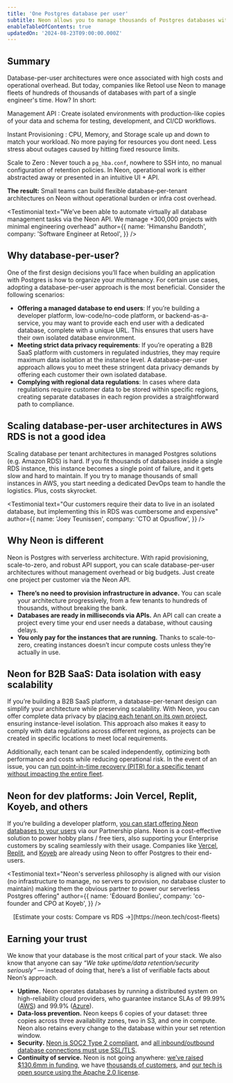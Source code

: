 ```yaml
---
title: 'One Postgres database per user'
subtitle: Neon allows you to manage thousands of Postgres databases without management or cost overhead. Provision databases in milliseconds and manage them effortlessly via APIs.
enableTableOfContents: true
updatedOn: '2024-08-23T09:00:00.000Z'
---
```


<UseCaseContext />

## Summary

Database-per-user architectures were once associated with high costs and operational overhead. But today, companies like Retool use Neon to manage fleets of hundreds of thousands of databases with part of a single engineer's time. How? In short:

<DefinitionList>
Management API
: Create isolated environments with production-like copies of your data and schema for testing, development, and CI/CD workflows.

Instant Provisioning
: CPU, Memory, and Storage scale up and down to match your workload. No more paying for resources you dont need. Less stress about outages caused by hitting fixed resource limits.

Scale to Zero
: Never touch a `pg_hba.conf`, nowhere to SSH into, no manual configuration of retention policies. In Neon, operational work is either abstracted away or presented in an intuitive UI + API.
</DefinitionList>

**The result:** Small teams can build flexible database-per-tenant architectures on Neon without operational burden or infra cost overhead.


<Testimonial
text="We’ve been able to automate virtually all database management tasks via the Neon API. We manage +300,000 projects with minimal engineering overhead"
author={{
  name: 'Himanshu Bandoth',
  company: 'Software Engineer at Retool',
}}
/>

## Why database-per-user?

One of the first design decisions you’ll face when building an application with Postgres is how to organize your multitenancy. For certain use cases, adopting a database-per-user approach is the most beneficial. Consider the following scenarios:

- **Offering a managed database to end users**: If you’re building a developer platform, low-code/no-code platform, or backend-as-a-service, you may want to provide each end user with a dedicated database, complete with a unique URL. This ensures that users have their own isolated database environment.
- **Meeting strict data privacy requirements**: If you’re operating a B2B SaaS platform with customers in regulated industries, they may require maximum data isolation at the instance level. A database-per-user approach allows you to meet these stringent data privacy demands by offering each customer their own isolated database.
- **Complying with regional data regulations**: In cases where data regulations require customer data to be stored within specific regions, creating separate databases in each region provides a straightforward path to compliance.

## Scaling database-per-user architectures in AWS RDS is not a good idea

Scaling database per tenant architectures in managed Postgres solutions (e.g. Amazon RDS) is hard. If you fit thousands of databases inside a single RDS instance, this instance becomes a single point of failure, and it gets slow and hard to maintain. If you try to manage thousands of small instances in AWS, you start needing a dedicated DevOps team to handle the logistics. Plus, costs skyrocket.

<Testimonial
text="Our customers require their data to live in an isolated database, but implementing this in RDS was cumbersome and expensive"
author={{
  name: 'Joey Teunissen',
  company: 'CTO at Opusflow',
}}
/>

## Why Neon is different

Neon is Postgres with serverless architecture. With rapid provisioning, scale-to-zero, and robust API support, you can scale database-per-user architectures without management overhead or big budgets. Just create one project per customer via the Neon API.

- **There’s no need to provision infrastructure in advance.** You can scale your architecture progressively, from a few tenants to hundreds of thousands, without breaking the bank.
- **Databases are ready in milliseconds via APIs.** An API call can create a project every time your end user needs a database, without causing delays.
- **You only pay for the instances that are running.** Thanks to scale-to-zero, creating instances doesn’t incur compute costs unless they’re actually in use.


## Neon for B2B SaaS: Data isolation with easy scalability

If you’re building a B2B SaaS platform, a database-per-tenant design can simplify your architecture while preserving scalability. With Neon, you can offer complete data privacy by [placing each tenant on its own project](https://neon.tech/docs/manage/overview), ensuring instance-level isolation. This approach also makes it easy to comply with data regulations across different regions, as projects can be created in specific locations to meet local requirements.

Additionally, each tenant can be scaled independently, optimizing both performance and costs while reducing operational risk. In the event of an issue, you can [run point-in-time recovery (PITR) for a specific tenant without impacting the entire fleet](https://neon.tech/docs/guides/branch-restore).

## Neon for dev platforms: Join Vercel, Replit, Koyeb, and others

If you’re building a developer platform, [you can start offering Neon databases to your users](https://neon.tech/partners) via our Partnership plans. Neon is a cost-effective solution to power hobby plans / free tiers, also supporting your Enterprise customers by scaling seamlessly with their usage. Companies like [Vercel](https://neon.tech/blog/neon-postgres-on-vercel), [Replit](https://neon.tech/blog/neon-replit-integration), and [Koyeb](https://www.koyeb.com/blog/serverless-postgres-public-preview) are already using Neon to offer Postgres to their end-users.

<Testimonial
text="Neon's serverless philosophy is aligned with our vision (no infrastructure to manage, no servers to provision, no database cluster to maintain) making them the obvious partner to power our serverless Postgres offering"
author={{
  name: 'Édouard Bonlieu',
  company: 'co-founder and CPO at Koyeb',
}}
/>

<div align="center">
[Estimate your costs: Compare vs RDS →](https://neon.tech/cost-fleets)
</div>

## Earning your trust

We know that your database is the most critical part of your stack. We also know that anyone can say _“We take uptime/data retention/security seriously”_ — instead of doing that, here’s a list of verifiable facts about Neon’s approach.

- **Uptime.** Neon operates databases by running a distributed system on high-reliability cloud providers, who guarantee instance SLAs of 99.99% ([AWS](https://aws.amazon.com/compute/sla/)) and 99.9% ([Azure](https://azure.microsoft.com/files/Features/Reliability/AzureResiliencyInfographic.pdf)).
- **Data-loss prevention.** Neon keeps 6 copies of your dataset: three copies across three availability zones, two in S3, and one in compute. Neon also retains every change to the database within your set retention window.
- **Security.** [Neon is SOC2 Type 2 compliant](https://neon.tech/docs/security/security-overview#soc-2-compliance), and [all inbound/outbound database connections must use SSL/TLS](https://neon.tech/docs/security/security-overview#data-at-rest-encryption).
- **Continuity of service.** Neon is not going anywhere: [we’ve raised $130.6mm in funding](https://techcrunch.com/2024/08/07/database-startup-neon-nabs-a-microsoft-investment/), we have [thousands of customers](https://neon.tech/case-studies), and [our tech is open source using the Apache 2.0 license](https://github.com/neondatabase/neon/blob/main/LICENSE).

<CTA text="Have any questions or need more&nbsp;information?" buttonText="Reach out to us" buttonUrl="/contact-sales" />
